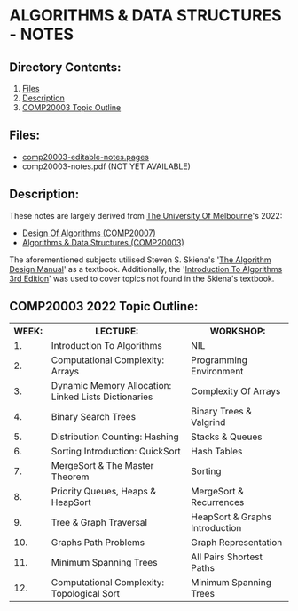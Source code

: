 # ALGORITHMS & DATA STRUCTURES - NOTES

## Directory Contents:
1) [Files](#files)
2) [Description](#description)
3) [COMP20003 Topic Outline](#comp20003-2022-topic-outline)

## Files:
- [comp20003-editable-notes.pages](https://github.com/Zero-Luminance/ads-c/blob/main/ads-notes/comp20003-editable-notes.pages)
- comp20003-notes.pdf (NOT YET AVAILABLE)

## Description:
These notes are largely derived from [The University Of Melbourne](https://en.wikipedia.org/wiki/University_of_Melbourne)'s 2022:
- [Design Of Algorithms (COMP20007)](https://handbook.unimelb.edu.au/2022/subjects/comp20007)
- [Algorithms & Data Structures (COMP20003)](https://handbook.unimelb.edu.au/2022/subjects/comp20003) 

The aforementioned subjects utilised Steven S. Skiena's '[The Algorithm Design Manual](https://www.algorist.com/)' as a textbook. Additionally, the '[Introduction To Algorithms 3rd Edition](https://mitpress.mit.edu/books/introduction-algorithms-third-edition)' was used to cover topics not found in the Skiena's textbook.

## COMP20003 2022 Topic Outline:
<table>
    <tr>
        <th scope="col">WEEK:</th>
        <th scope="col">LECTURE:</th>
        <th scope="col">WORKSHOP:</th>
    </tr>
    <tr>
        <td>1.</td>
        <td>Introduction To Algorithms</td>
        <td>NIL</td>
    </tr>
    <tr>
        <td>2.</td>
        <td>Computational Complexity: Arrays</td>
        <td>Programming Environment</td>
    </tr>
    <tr>
        <td>3.</td>
        <td>Dynamic Memory Allocation: Linked Lists Dictionaries</td>
        <td>Complexity Of Arrays</td>
    </tr>
    <tr>
        <td>4.</td>
        <td>Binary Search Trees</td>
        <td>Binary Trees & Valgrind</td>
    </tr>
    <tr>
        <td>5.</td>
        <td>Distribution Counting: Hashing</td>
        <td>Stacks & Queues</td>
    </tr>
    <tr>
        <td>6.</td>
        <td>Sorting Introduction: QuickSort</td>
        <td>Hash Tables</td>
    </tr>
    <tr>
        <td>7.</td>
        <td>MergeSort & The Master Theorem</td>
        <td>Sorting</td>
    </tr>
    <tr>
        <td>8.</td>
        <td>Priority Queues, Heaps & HeapSort</td>
        <td>MergeSort & Recurrences</td>
    </tr>
    <tr>
        <td>9.</td>
        <td>Tree & Graph Traversal</td>
        <td>HeapSort & Graphs Introduction</td>
    </tr>
    <tr>
        <td>10.</td>
        <td>Graphs Path Problems</td>
        <td>Graph Representation</td>
    </tr>
    <tr>
        <td>11.</td>
        <td>Minimum Spanning Trees</td>
        <td>All Pairs Shortest Paths</td>
    </tr>
    <tr>
        <td>12.</td>
        <td>Computational Complexity: Topological Sort</td>
        <td>Minimum Spanning Trees</td>
    </tr>
</table>